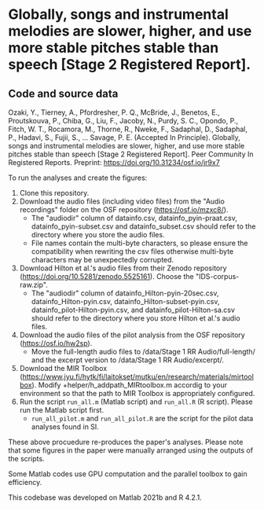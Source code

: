 # Globally, songs and instrumental melodies are slower, higher, and use more stable pitches stable than speech [Stage 2 Registered Report]. 
## Code and source data

Ozaki, Y., Tierney, A., Pfordresher, P. Q., McBride, J., Benetos, E., Proutskouva, P., Chiba, G., Liu, F., Jacoby, N., Purdy, S. C., Opondo, P., Fitch, W. T., Rocamora, M., Thorne, R., Nweke, F., Sadaphal, D., Sadaphal, P., Hadavi, S., Fujii, S., … Savage, P. E. (Accepted In Principle). Globally, songs and instrumental melodies are slower, higher, and use more stable pitches stable than speech [Stage 2 Registered Report]. Peer Community In Registered Reports. Preprint: https://doi.org/10.31234/osf.io/jr9x7 

To run the analyses and create the figures: 

1. Clone this repository.
1. Download the audio files (including video files) from the "Audio recordings" folder on the OSF repository (https://osf.io/mzxc8/).
	- The "audiodir" column of datainfo.csv, datainfo_pyin-praat.csv, datainfo_pyin-subset.csv and datainfo_subset.csv should refer to the directory where you store the audio files.
	- File names contain the multi-byte characters, so please ensure the compatibility when rewriting the csv files otherwise multi-byte characters may be unexpectedly corrupted.
1. Download Hilton et al.'s audio files from their Zenodo repository (https://doi.org/10.5281/zenodo.5525161). Choose the "IDS-corpus-raw.zip".
	- The "audiodir" column of datainfo_Hilton-pyin-20sec.csv, datainfo_Hilton-pyin.csv, datainfo_Hilton-subset-pyin.csv, datainfo_pilot-Hilton-pyin.csv, and datainfo_pilot-Hilton-sa.csv should refer to the directory where you store Hilton et al.'s audio files.
1. Download the audio files of the pilot analysis from the OSF repository (https://osf.io/hw2sp).
	- Move the full-length audio files to /data/Stage 1 RR Audio/full-length/ and the excerpt version to /data/Stage 1 RR Audio/excerpt/.
1. Download the MIR Toolbox (https://www.jyu.fi/hytk/fi/laitokset/mutku/en/research/materials/mirtoolbox). Modify +helper/h_addpath_MIRtoolbox.m accordig to your environment so that the path to MIR Toolbox is appropriately configured.
1. Run the script `run_all.m` (Matlab script) and `run_all.R` (R script). Please run the Matlab script first.
	- `run_all_pilot.m` and `run_all_pilot.R` are the script for the pilot data analyses found in SI.

These above procuedure re-produces the paper's analyses. Please note that some figures in the paper were manually arranged using the outputs of the scripts.

Some Matlab codes use GPU computation and the parallel toolbox to gain efficiency.

This codebase was developed on Matlab 2021b and R 4.2.1.
